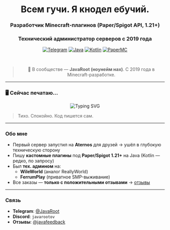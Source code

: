 <div align="center">

# Всем гучи. Я кнодел ебучий.

### Разработчик Minecraft-плагинов (Paper/Spigot API, 1.21+)  
### Технический администратор серверов с 2019 года

[![Telegram](https://img.shields.io/badge/Telegram-2CA5E0?style=flat&logo=telegram&logoColor=white)](https://t.me/JavaRoot)
[![Java](https://img.shields.io/badge/Java-ED8B00?style=flat&logo=openjdk&logoColor=white)](https://www.java.com)
[![Kotlin](https://img.shields.io/badge/Kotlin-0095D5?style=flat&logo=kotlin&logoColor=white)](https://kotlinlang.org)
[![PaperMC](https://img.shields.io/badge/PaperMC-4285F4?style=flat&logo=git&logoColor=white)](https://papermc.io)

<br>

> 💬 В сообществе — **JavaRoot (ноунейм нах)**. С 2019 года в Minecraft-разработке.

</div>

---

### 🖥️ Сейчас печатаю...

<div align="center">
  <img src="https://readme-typing-svg.demolab.com?font=Fira+Code&size=20&duration=3000&pause=500&color=8B8B8B&center=true&vCenter=true&width=600&lines=Paper+1.21...;Spigot+API...;Custom+Plugins...;Optimizing+TPS...;Writing+Java...;Debugging+logs...;Making+players+stay..." alt="Typing SVG" />
</div>

> Тихо. Спокойно. Код пишется сам.

---

### Обо мне

- Первый сервер запустил на **Aternos** для друзей → ушёл в глубокую техническую сторону  
- Пишу **кастомные плагины** под **Paper/Spigot 1.21+** на Java (Kotlin — редко, по запросу)  
- Был **тех. админом** на:  
  - **WileWorld** (аналог ReallyWorld)  
  - **FerrumPlay** (приватное SMP-выживание)  
- Все заказы — **только с положительными отзывами** → [отзывы](https://t.me/javafeedback)

---

### Связь

- **Telegram**: [@JavaRoot](https://t.me/JavaRoot)  
- **Discord**: `javarootov`  
- **Отзывы**: [@javafeedback](https://t.me/javafeedback)
